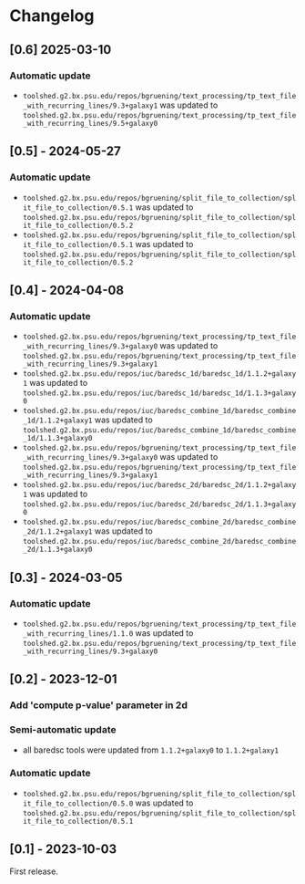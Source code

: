 # Changelog

## [0.6] 2025-03-10

### Automatic update
- `toolshed.g2.bx.psu.edu/repos/bgruening/text_processing/tp_text_file_with_recurring_lines/9.3+galaxy1` was updated to `toolshed.g2.bx.psu.edu/repos/bgruening/text_processing/tp_text_file_with_recurring_lines/9.5+galaxy0`

## [0.5] - 2024-05-27

### Automatic update
- `toolshed.g2.bx.psu.edu/repos/bgruening/split_file_to_collection/split_file_to_collection/0.5.1` was updated to `toolshed.g2.bx.psu.edu/repos/bgruening/split_file_to_collection/split_file_to_collection/0.5.2`
- `toolshed.g2.bx.psu.edu/repos/bgruening/split_file_to_collection/split_file_to_collection/0.5.1` was updated to `toolshed.g2.bx.psu.edu/repos/bgruening/split_file_to_collection/split_file_to_collection/0.5.2`

## [0.4] - 2024-04-08

### Automatic update
- `toolshed.g2.bx.psu.edu/repos/bgruening/text_processing/tp_text_file_with_recurring_lines/9.3+galaxy0` was updated to `toolshed.g2.bx.psu.edu/repos/bgruening/text_processing/tp_text_file_with_recurring_lines/9.3+galaxy1`
- `toolshed.g2.bx.psu.edu/repos/iuc/baredsc_1d/baredsc_1d/1.1.2+galaxy1` was updated to `toolshed.g2.bx.psu.edu/repos/iuc/baredsc_1d/baredsc_1d/1.1.3+galaxy0`
- `toolshed.g2.bx.psu.edu/repos/iuc/baredsc_combine_1d/baredsc_combine_1d/1.1.2+galaxy1` was updated to `toolshed.g2.bx.psu.edu/repos/iuc/baredsc_combine_1d/baredsc_combine_1d/1.1.3+galaxy0`
- `toolshed.g2.bx.psu.edu/repos/bgruening/text_processing/tp_text_file_with_recurring_lines/9.3+galaxy0` was updated to `toolshed.g2.bx.psu.edu/repos/bgruening/text_processing/tp_text_file_with_recurring_lines/9.3+galaxy1`
- `toolshed.g2.bx.psu.edu/repos/iuc/baredsc_2d/baredsc_2d/1.1.2+galaxy1` was updated to `toolshed.g2.bx.psu.edu/repos/iuc/baredsc_2d/baredsc_2d/1.1.3+galaxy0`
- `toolshed.g2.bx.psu.edu/repos/iuc/baredsc_combine_2d/baredsc_combine_2d/1.1.2+galaxy1` was updated to `toolshed.g2.bx.psu.edu/repos/iuc/baredsc_combine_2d/baredsc_combine_2d/1.1.3+galaxy0`

## [0.3] - 2024-03-05

### Automatic update
- `toolshed.g2.bx.psu.edu/repos/bgruening/text_processing/tp_text_file_with_recurring_lines/1.1.0` was updated to `toolshed.g2.bx.psu.edu/repos/bgruening/text_processing/tp_text_file_with_recurring_lines/9.3+galaxy0`

## [0.2] - 2023-12-01

### Add 'compute p-value' parameter in 2d

### Semi-automatic update
- all baredsc tools were updated from `1.1.2+galaxy0` to `1.1.2+galaxy1`

### Automatic update
- `toolshed.g2.bx.psu.edu/repos/bgruening/split_file_to_collection/split_file_to_collection/0.5.0` was updated to `toolshed.g2.bx.psu.edu/repos/bgruening/split_file_to_collection/split_file_to_collection/0.5.1`

## [0.1] - 2023-10-03

First release.
